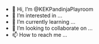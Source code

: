 - 👋 Hi, I’m @KEKPandinjaPlayroom
- 👀 I’m interested in ...
- 🌱 I’m currently learning ...
- 💞️ I’m looking to collaborate on ...
- 📫 How to reach me ...

<!---
KEKPandinjaPlayroom/KEKPandinjaPlayroom is a ✨ special ✨ repository because its `README.md` (this file) appears on your GitHub profile.
You can click the Preview link to take a look at your changes.
--->

